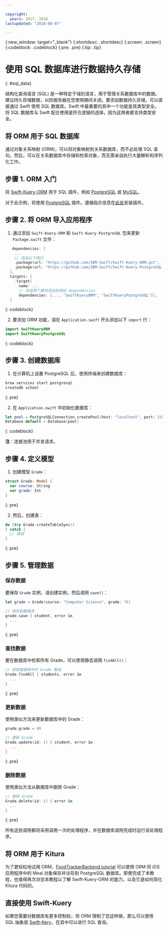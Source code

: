 ```yaml
---

copyright:
  years: 2017, 2018
lastupdated: "2018-08-07"

---
```

{:new_window: target="_blank"}
{:shortdesc: .shortdesc}
{:screen: .screen}
{:codeblock: .codeblock}
{:pre: .pre}
{:tip: .tip}

# 使用 SQL 数据库进行数据持久存储
{: #sql_data}

结构化查询语言 (SQL) 是一种特定于域的语言，用于管理关系数据库中的数据。建议持久存储数据，以防服务器在您使用期间关闭。要添加数据持久存储，可以直接通过 Swift 使用 SQL 数据库。Swift 中最重要的其中一个功能是其类型安全。将 SQL 数据库与 Swift 配合使用是符合逻辑的选择，因为这两者都支持类型安全。

## 将 ORM 用于 SQL 数据库

通过对象关系映射 (ORM)，可以将对象映射到关系数据库，而不必处理 SQL 语句。然后，可以在关系数据库中存储和检索对象，而无需亲自执行大量解析和序列化工作。

## 步骤 1. ORM 入门

将 [Swift-Kuery-ORM](http://github.com/IBM-Swift/Swift-Kuery-ORM) 用于 SQL 插件，例如 [PostgreSQL](http://github.com/IBM-Swift/Swift-Kuery-PostgreSQL) 或 [MySQL](http://github.com/IBM-Swift/SwiftKueryMySQL)。

对于此示例，将使用 [PostgreSQL](http://github.com/IBM-Swift/Swift-Kuery-PostgreSQL) 插件。遵循指示信息在[此处](https://github.com/IBM-Swift/Swift-Kuery-PostgreSQL#postgresql-client-installation)安装插件。

## 步骤 2. 将 ORM 导入应用程序

1. 通过添加 `Swift-Kuery-ORM` 和 `Swift-Kuery-PostgreSQL` 包来更新 `Package.swift` 文件：
  ```swift
     dependencies: [
      ...
      // 添加以下两行
      .package(url: "https://github.com/IBM-Swift/Swift-Kuery-ORM.git", from: "0.0.1"),
      .package(url: "https://github.com/IBM-Swift/Swift-Kuery-PostgreSQL.git", from: "1.0.0"),
    ],
    targets: [
      .target(
        name: ...
        // 将这两个模块添加到目标 dependencies
        dependencies: [..., "SwiftKueryORM", "SwiftKueryPostgreSQL"]),
    ]
  ```
  {: codeblock}

2. 要添加 ORM 功能，请在 `Application.swift` 开头添加以下 `import` 行：
  ```swift
  import SwiftKueryORM
  import SwiftKueryPostgreSQL
  ```
  {: codeblock}

## 步骤 3. 创建数据库

1. 在计算机上设置 PostgreSQL 后，使用终端来创建数据库：
  ```bash
  brew services start postgresql
  createdb school
  ```
  {: pre}

2. 在 `Application.swift` 中初始化数据库：
  ```swift
  let pool = PostgreSQLConnection.createPool(host: "localhost", port: 5432, options: [.databaseName("school")], poolOptions: ConnectionPoolOptions(initialCapacity: 10, maxCapacity: 50, timeout: 10000))
  Database.default = Database(pool)
  ```
  {: codeblock}

  **注**：连接池用于并发请求。

## 步骤 4. 定义模型

1. 创建模型 `Grade`：
  ```swift
  struct Grade: Model {
    var course: String
    var grade: Int
  }
  ```
  {: pre}

2. 然后，创建表：
  ```swift
do {try Grade.createTableSync()
  } catch {
    // 错误
  }
  ```
  {: pre}

## 步骤 5. 管理数据

### 保存数据

要保存 `Grade` 实例，请创建实例，然后调用 `save()`：
```swift
let grade = Grade(course: "Computer Science", grade: 76)

// 保存到数据库
grade.save { student, error in
  ...
}
```
{: pre}

### 查找数据

要在数据库中检索所有 Grade，可以使用静态调用 `findAll()`：
```swift
// 获取数据库中的 Grade 数组
Grade.findAll { students, error in
  ...
}
```
{: pre}

### 更新数据

使用类似方法来更新数据库中的 Grade：
```swift
grade.grade = 80

// 更新 Grade
Grade.update(id: 1) { student, error in
  ...
}
```
{: pre}

### 删除数据

使用类似方法从数据库中删除 Grade：
```swift
// 删除 Grade
Grade.delete(id: 1) { error in
  ...
}
```
{: pre}

所有这些调用都将采用调用一次的处理程序，并在数据库调用完成时运行该处理程序。

## 将 ORM 用于 Kitura

为了更轻松地试用 ORM，[FoodTrackerBackend tutorial](https://github.com/IBM/FoodTrackerBackend) 可以使用 ORM 将 iOS 应用程序中的 Meal 对象保存并访存到 PostgreSQL 数据库。即使完成了本教程，也值得再次浏览本教程以了解 Swift-Kuery-ORM 的能力，以及它是如何简化 Kitura 代码的。

## 直接使用 Swift-Kuery

如果您需要对数据库有更多控制权，但 ORM 限制了您这样做，那么可以使用 SQL 抽象层 [Swift-Kery](http://github.com/IBM-Swift/Swift-Kuery)，在其中可以进行 SQL 查询。
